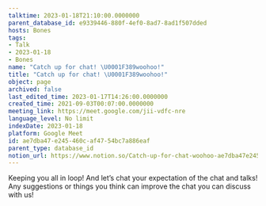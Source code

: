 ```yaml
---
talktime: 2023-01-18T21:10:00.0000000
parent_database_id: e9339446-880f-4ef0-8ad7-8ad1f507dded
hosts: Bones
tags:
- Talk
- 2023-01-18
- Bones
name: "Catch up for chat! \U0001F389woohoo!"
title: "Catch up for chat! \U0001F389woohoo!"
object: page
archived: false
last_edited_time: 2023-01-17T14:26:00.0000000
created_time: 2021-09-03T00:07:00.0000000
meeting_link: https://meet.google.com/jii-vdfc-nre
language_level: No limit
indexDate: 2023-01-18
platform: Google Meet
id: ae7dba47-e245-460c-af47-54bc7a886eaf
parent_type: database_id
notion_url: https://www.notion.so/Catch-up-for-chat-woohoo-ae7dba47e245460caf4754bc7a886eaf
---
```


Keeping you all in loop! And let’s chat your expectation of the chat and talks!
Any suggestions or things you think can improve the chat you can discuss with us!






